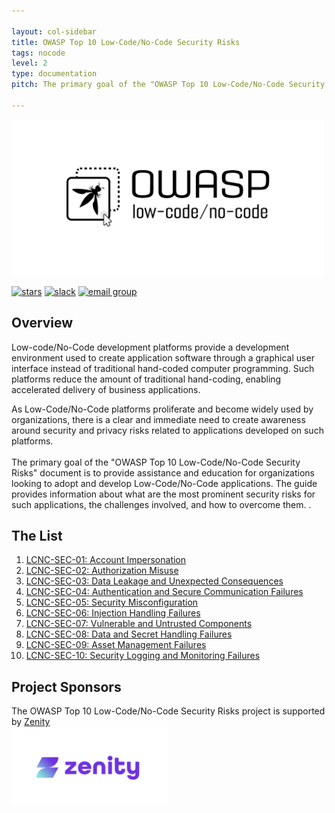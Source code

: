 ```yaml
---

layout: col-sidebar
title: OWASP Top 10 Low-Code/No-Code Security Risks
tags: nocode
level: 2
type: documentation
pitch: The primary goal of the "OWASP Top 10 Low-Code/No-Code Security Risks" document is to provide assistance and education for organizations looking to adopt and develop Low-Code/No-Code applications. The guide provides information about what are the most prominent security risks for such applications, the challenges involved, and how to overcome them.

---
```


<a href="https://owasp.org/www-project-top-10-low-code-no-code-security-risks/"><img src="assets/images/owasp-lcnc.png" alt="OWASP Top 10 for Low-Code/No-Code Apps" width="500" height="250" /></a>

[![stars](https://img.shields.io/github/stars/OWASP/www-project-top-10-low-code-no-code-security-risks?icon=github&style=social)](https://github.com/OWASP/www-project-top-10-low-code-no-code-security-risks)
[![slack](https://img.shields.io/badge/slack-nocode-purple?logo=slack)](https://owasp.slack.com/archives/C02C6RU6G10)
[![email group](https://img.shields.io/badge/group-nocode-red?logo=Gmail)](https://groups.google.com/g/owasp-no-code-low-code)

## Overview
Low-code/No-Code development platforms provide a development environment used to create application software through a graphical user interface instead of traditional hand-coded computer programming. 
Such platforms reduce the amount of traditional hand-coding, enabling accelerated delivery of business applications. 

As Low-Code/No-Code platforms proliferate and become widely used by organizations, there is a clear and immediate need to create awareness around security and privacy risks related to applications developed on such platforms.
<br>
<br>
The primary goal of the "OWASP Top 10 Low-Code/No-Code Security Risks" document is to provide assistance and education for organizations looking to adopt and develop Low-Code/No-Code applications. 
The guide provides information about what are the most prominent security risks for such applications, the challenges involved, and how to overcome them.
.

## The List

1. [LCNC-SEC-01: Account Impersonation](content/en/LCNC-SEC-01-Account-Impersonation)
2. [LCNC-SEC-02: Authorization Misuse](content/en/LCNC-SEC-02-Authorization-Misuse)
3. [LCNC-SEC-03: Data Leakage and Unexpected Consequences](content/en/LCNC-SEC-03-Data-Leakage-and-Unexpected-Consequences)
4. [LCNC-SEC-04: Authentication and Secure Communication Failures](content/en/LCNC-SEC-04-Authentication-and-Secure-Communication-Failures)
5. [LCNC-SEC-05: Security Misconfiguration](content/en/LCNC-SEC-05-Security-Misconfiguration)
6. [LCNC-SEC-06: Injection Handling Failures](content/en/LCNC-SEC-06-Injection-Handling-Failures)
7. [LCNC-SEC-07: Vulnerable and Untrusted Components](content/en/LCNC-SEC-07-Vulnerable-and-Untrusted-Components)
8. [LCNC-SEC-08: Data and Secret Handling Failures](content/en/LCNC-SEC-08-Data-and-Secret-Handling-Failures)
9. [LCNC-SEC-09: Asset Management Failures](content/en/LCNC-SEC-09-Asset-Management-Failures)
10. [LCNC-SEC-10: Security Logging and Monitoring Failures](content/en/LCNC-SEC-10-Security-Logging-and-Monitoring-Failures)


## Project Sponsors
The OWASP Top 10 Low-Code/No-Code Security Risks project is supported by [Zenity](https://www.zenity.io/)
<br>
<a href="https://www.zenity.io"><img src="assets/images/zenity-logo.png" alt="Zenity.io" width="250" height="125" /></a>
